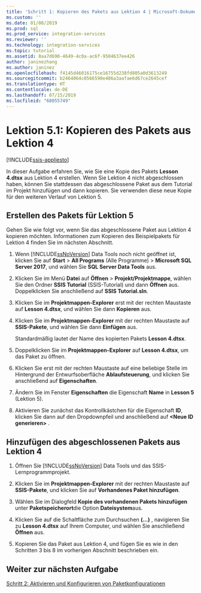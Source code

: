```yaml
---
title: 'Schritt 1: Kopieren des Pakets aus Lektion 4 | Microsoft-Dokumentation'
ms.custom: ''
ms.date: 01/08/2019
ms.prod: sql
ms.prod_service: integration-services
ms.reviewer: ''
ms.technology: integration-services
ms.topic: tutorial
ms.assetid: 8aa7d690-4649-4c0a-ac6f-9504637ee426
author: janinezhang
ms.author: janinez
ms.openlocfilehash: f4145d46016175ce16755d238fd805a0d3613249
ms.sourcegitcommit: b2464064c0566590e486a3aafae6d67ce2645cef
ms.translationtype: HT
ms.contentlocale: de-DE
ms.lasthandoff: 07/15/2019
ms.locfileid: "68055749"
---
```

# <a name="lesson-5-1-copy-the-lesson-4-package"></a>Lektion 5.1: Kopieren des Pakets aus Lektion 4

[!INCLUDE[ssis-appliesto](../includes/ssis-appliesto-ssvrpluslinux-asdb-asdw-xxx.md)]



In dieser Aufgabe erfahren Sie, wie Sie eine Kopie des Pakets **Lesson 4.dtsx** aus Lektion 4 erstellen. Wenn Sie Lektion 4 nicht abgeschlossen haben, können Sie stattdessen das abgeschlossene Paket aus dem Tutorial im Projekt hinzufügen und dann kopieren. Sie verwenden diese neue Kopie für den weiteren Verlauf von Lektion 5.  
  
## <a name="create-the-lesson-5-package"></a>Erstellen des Pakets für Lektion 5  
  
Gehen Sie wie folgt vor, wenn Sie das abgeschlossene Paket aus Lektion 4 kopieren möchten.  Informationen zum Kopieren des Beispielpakets für Lektion 4 finden Sie im nächsten Abschnitt.

1.  Wenn [!INCLUDE[ssNoVersion](../includes/ssnoversion-md.md)] Data Tools noch nicht geöffnet ist, klicken Sie auf **Start** > **All Programs** (Alle Programme)  > **Microsoft SQL Server 2017**, und wählen Sie **SQL Server Data Tools** aus.

2.  Klicken Sie im Menü **Datei** auf **Öffnen** > **Projekt/Projektmappe**, wählen Sie den Ordner **SSIS Tutorial** (SSIS-Tutorial) und dann **Öffnen** aus.  Doppelklicken Sie anschließend auf **SSIS Tutorial.sln**.

3.  Klicken Sie im **Projektmappen-Explorer** erst mit der rechten Maustaste auf **Lesson 4.dtsx**, und wählen Sie dann **Kopieren** aus.

4.  Klicken Sie im **Projektmappen-Explorer** mit der rechten Maustaste auf **SSIS-Pakete**, und wählen Sie dann **Einfügen** aus.

    Standardmäßig lautet der Name des kopierten Pakets **Lesson 4.dtsx**.

5.  Doppelklicken Sie im **Projektmappen-Explorer** auf **Lesson 4.dtsx**, um das Paket zu öffnen.

6.  Klicken Sie erst mit der rechten Maustaste auf eine beliebige Stelle im Hintergrund der Entwurfsoberfläche **Ablaufsteuerung**, und klicken Sie anschließend auf **Eigenschaften**.

7.  Ändern Sie im Fenster **Eigenschaften** die Eigenschaft **Name** in **Lesson 5** (Lektion 5).

8.  Aktivieren Sie zunächst das Kontrollkästchen für die Eigenschaft **ID**, klicken Sie dann auf den Dropdownpfeil und anschließend auf **\<Neue ID generieren>** .

## <a name="add-the-completed-lesson-4-package"></a>Hinzufügen des abgeschlossenen Pakets aus Lektion 4

1.  Öffnen Sie [!INCLUDE[ssNoVersion](../includes/ssnoversion-md.md)] Data Tools und das SSIS-Lernprogrammprojekt.

2.  Klicken Sie im **Projektmappen-Explorer** mit der rechten Maustaste auf **SSIS-Pakete**, und klicken Sie auf **Vorhandenes Paket hinzufügen**.

3.  Wählen Sie im Dialogfeld **Kopie des vorhandenen Pakets hinzufügen** unter **Paketspeicherort**die Option **Dateisystem**aus.

4.  Klicken Sie auf die Schaltfläche zum Durchsuchen **(…)** , navigieren Sie zu **Lesson 4.dtsx** auf Ihrem Computer, und wählen Sie anschließend **Öffnen** aus.

5.  Kopieren Sie das Paket aus Lektion 4, und fügen Sie es wie in den Schritten 3 bis 8 im vorherigen Abschnitt beschrieben ein.
  
## <a name="go-to-next-task"></a>Weiter zur nächsten Aufgabe  
[Schritt 2: Aktivieren und Konfigurieren von Paketkonfigurationen](../integration-services/lesson-5-2-enabling-and-configuring-package-configurations.md)  
  
